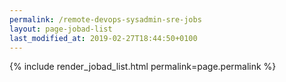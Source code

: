 ```yaml
---
permalink: /remote-devops-sysadmin-sre-jobs
layout: page-jobad-list
last_modified_at: 2019-02-27T18:44:50+0100
---
```

{% include render_jobad_list.html permalink=page.permalink %}
